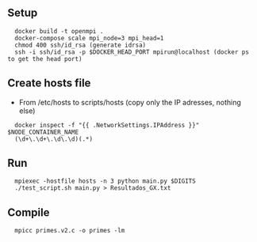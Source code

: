 ## Setup
```
  docker build -t openmpi .
  docker-compose scale mpi_node=3 mpi_head=1
  chmod 400 ssh/id_rsa (generate idrsa)
  ssh -i ssh/id_rsa -p $DOCKER_HEAD_PORT mpirun@localhost (docker ps to get the head port)
```

## Create hosts file
* From /etc/hosts to scripts/hosts (copy only the IP adresses, nothing else) 
```
  docker inspect -f "{{ .NetworkSettings.IPAddress }}" $NODE_CONTAINER_NAME
  (\d+\.\d+\.\d\.\d)(.*)
```

## Run
```
  mpiexec -hostfile hosts -n 3 python main.py $DIGITS
  ./test_script.sh main.py > Resultados_GX.txt
```
## Compile
```
  mpicc primes.v2.c -o primes -lm
```
